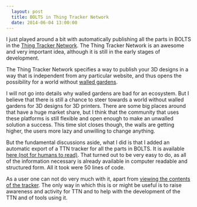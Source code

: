 ```yaml
---
  layout: post
  title: BOLTS in Thing Tracker Network
  date: 2014-06-04 13:00:00
---
```


I just played around a bit with automatically publishing all the parts in BOLTS
in the [Thing Tracker Network](http://thingtracker.net/). The Thing Tracker
Network is an awesome and very important idea, although it is still in the
early stages of development.

<!-- more -->

The Thing  Tracker Network specifies a way to publish your 3D designs in a way
that is independent from any particular website, and thus opens the possibility
for a world without 
[walled gardens](https://en.wikipedia.org/wiki/Walled_garden_%28technology%29).

I will not go into details why walled gardens are bad for an ecosystem. But I
believe that there is still a chance to steer towards a world without walled
gardens for 3D designs for 3D printers. There are some big places around that
have a huge market share, but I think that the community that uses these
platforms is still flexible and open enough to make an unwalled solution a success.
This time slot closes though, the walls are getting higher, the users more lazy
and unwilling to change anything.

But the fundamental discussions aside, what I did is that I added an automatic
export of a TTN tracker for all the parts in BOLTS. It is available
[here (not for humans to read)]({{site.baseurl}}/thingtracker.json). That
turned out to be very easy to do, as all of the information necessary is
already available in computer readable and structured form. All it took were 50
lines of code.

As a user one can not do very much with it, apart from
[viewing the contents of the tracker](http://thingtracker.net/tools/viewer/?trackerURL={{site.baseurl}}/thingtracker.json#).
The only way in which this is or might be useful is to raise awareness and
activity for TTN and to help with the development of the TTN and of tools using
it.
